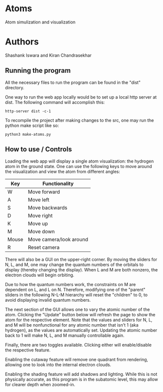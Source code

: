 # Atoms #
Atom simulization and visualization

# Authors #
Shashank Iswara and Kiran Chandrasekhar

## Running the program ##
All the necessary files to run the program can be found in the "dist" directory.

One way to run the web app locally would be to set up a local http server at dist.
The following command will accomplish this: 

`http-server dist -c-1`

To recompile the project after making changes to the src, one may run the python 
make script like so:

`python3 make-atoms.py`

## How to use / Controls ##
Loading the web app will display a single atom visualization: the hydrogen atom 
in the ground state. One can use the following keys to move around the visualization 
and view the atom from different angles:

| Key | Functionality |
| --- | --- |
| W | Move forward |
| A | Move left |
| S | Move backwards |
| D | Move right |
| K | Move up |
| M | Move down |
| Mouse | Move camera/look around |
| R | Reset camera |

There will also be a GUI on the upper-right corner. By moving the sliders for N, L, and M,
one may change the quantum numbers of the orbitals to display (thereby changing the display). 
When L and M are both nonzero, the electron clouds will begin orbiting. 

Due to how the quantum numbers work, the constraints on M are dependent on L, and L on N. 
Therefore, modifying one of the "parent" sliders in the following N-L-M hierarchy will reset the "children" 
to 0, to avoid displaying invalid quantum numbers.

The next section of the GUI allows one to vary the atomic number of the atom. Clicking the "Update" button below 
will refresh the page to show the atom for the respective element. Note that the values and sliders for N, L, and M 
will be nonfunctional for any atomic number that isn't 1 (aka hydrogen), as the values are automatically set. Updating the atomic number back to 1 will make N, L, and M manually controllable again.

Finally, there are two toggles available. Clicking either will enable/disable the respective feature. 

Enabling the cutaway feature will remove one quadrant from rendering, allowing one to look into the internal electron clouds. 

Enabling the shading feature will add shadows and lighting. While this is not physically accurate, as this program is in the subatomic level, this may allow for clearer depth when zoomed-in.




